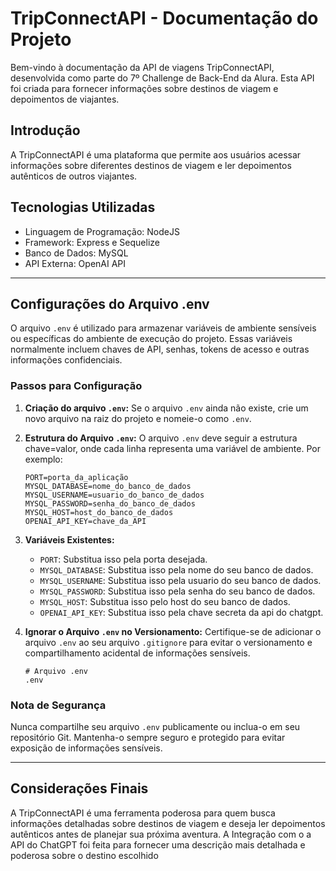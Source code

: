 # TripConnectAPI - Documentação do Projeto

Bem-vindo à documentação da API de viagens TripConnectAPI, desenvolvida como parte do 7º Challenge de Back-End da Alura. Esta API foi criada para fornecer informações sobre destinos de viagem e depoimentos de viajantes.

## Introdução

A TripConnectAPI é uma plataforma que permite aos usuários acessar informações sobre diferentes destinos de viagem e ler depoimentos autênticos de outros viajantes.

## Tecnologias Utilizadas

- Linguagem de Programação: NodeJS
- Framework: Express e Sequelize
- Banco de Dados: MySQL
- API Externa: OpenAI API

---

## Configurações do Arquivo .env

O arquivo `.env` é utilizado para armazenar variáveis de ambiente sensíveis ou específicas do ambiente de execução do projeto. Essas variáveis normalmente incluem chaves de API, senhas, tokens de acesso e outras informações confidenciais.

### Passos para Configuração

1. **Criação do arquivo `.env`:** Se o arquivo `.env` ainda não existe, crie um novo arquivo na raiz do projeto e nomeie-o como `.env`.

2. **Estrutura do Arquivo `.env`:** O arquivo `.env` deve seguir a estrutura chave=valor, onde cada linha representa uma variável de ambiente. Por exemplo:
    ```plaintext
    PORT=porta_da_aplicação
    MYSQL_DATABASE=nome_do_banco_de_dados
    MYSQL_USERNAME=usuario_do_banco_de_dados
    MYSQL_PASSWORD=senha_do_banco_de_dados
    MYSQL_HOST=host_do_banco_de_dados
    OPENAI_API_KEY=chave_da_API
    ```

3. **Variáveis Existentes:**

    - `PORT`: Substitua isso pela porta desejada.
    - `MYSQL_DATABASE`: Substitua isso pela nome do seu banco de dados.
    - `MYSQL_USERNAME`: Substitua isso pela usuario do seu banco de dados.
    - `MYSQL_PASSWORD`: Substitua isso pela senha do seu banco de dados.
    - `MYSQL_HOST`: Substitua isso pelo host do seu banco de dados.
    - `OPENAI_API_KEY`: Substitua isso pela chave secreta da api do chatgpt.

4. **Ignorar o Arquivo `.env` no Versionamento:** Certifique-se de adicionar o arquivo `.env` ao seu arquivo `.gitignore` para evitar o versionamento e compartilhamento acidental de informações sensíveis.
    ```plaintext
    # Arquivo .env
    .env
    ```

### Nota de Segurança

Nunca compartilhe seu arquivo `.env` publicamente ou inclua-o em seu repositório Git. Mantenha-o sempre seguro e protegido para evitar exposição de informações sensíveis.

---

## Considerações Finais

A TripConnectAPI é uma ferramenta poderosa para quem busca informações detalhadas sobre destinos de viagem e deseja ler depoimentos autênticos antes de planejar sua próxima aventura. A Integração com o a API do ChatGPT foi feita para fornecer uma descrição mais detalhada e poderosa sobre o destino escolhido
